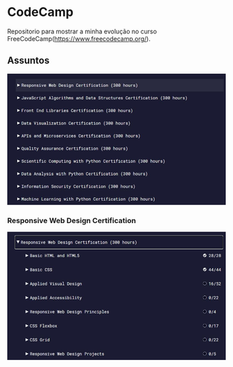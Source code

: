 # CodeCamp
Repositorio para mostrar a minha evolução no curso FreeCodeCamp(https://www.freecodecamp.org/).
## Assuntos
![foto com os assuntos do curso](https://github.com/Liedsonrm/CodeCamp/blob/master/img/assunto.JPG)
### Responsive Web Design Certification
![imagem com assuntos sobre desenvolviento web, ex: html, css, acessibilidade, etc.](https://github.com/Liedsonrm/CodeCamp/blob/master/img/web_design.JPG)
